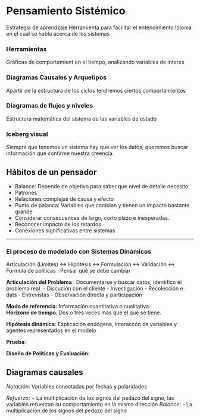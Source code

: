 # Pensamiento Sistémico
Estrategia de aprendzaje
Herramienta para facilitar el entendimiento
Idioma en el cual se habla acerca de los sistemas

### Herramientas
Gráficas de comportamient en el tiempo, analizando variables de interes


### Diagramas Causales y Arquetipos
Apartir de la estructura de los ciclos tendremos ciertos comportamientos

### Diagramas de flujos y niveles
Estructura matemática del sistema de las variables de estado


### Iceberg visual
Siempre que tenemos un sistema hay que ver los datos, queremos buscar información que confirme nuestra creencia.


## Hábitos de un pensador

- Balance: Depende de objetivo para saber que nivel de detalle necesito
- Patrones
- Relaciones complejas de causa y efecto
- Punto de palanca: Variables que cambian y tienen un impacto bastante grande
- Considerar consecuencas de largo, corto plazo e inesperadas.
- Reconocer impacto de los retardos
- Conexiones significativas entre sistemas

---

### El proceso de modelado con Sistemas Dinámicos

  Articulación (Limites) <-> Hipótesis <-> Formulación <-> Validación <-> Formula de políticas : Pensar qué se debe cambiar
  
**Articulación del Problema** : Documentarse y buscar datos, identifico el problema real.
        - Discución con el cliente
        - Investigación
        - Recolección e dats
        - Entrevistas
        - Observación directa y participación
 
 **Modo de referencia**: Información cuantitativa o cualitativa.         
 **Horizone de tiempo**: Dos o tres veces más que el que se tiene.
        
**Hipótesis dinámica**: Explicación endógena, interaccón de variables y agentes representados en el modelo

**Prueba**:

**Diseño de Políticas y Evaluación**:

## Diagramas causales

*Notación*: Variables conectadas por fechas y polaridades


*Refuerzo*: + La multiplicación de los signos del pedazo del signo, las variables refuerzan su comportamiento en la misma dirección
*Balance*: - La multiplicación de los signos del pedazo del signo


  
